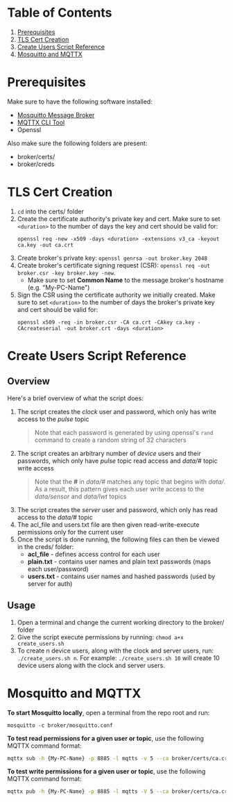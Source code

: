 # Table of Contents
1. [Prerequisites](#prerequisites)
2. [TLS Cert Creation](#tls-cert-creation)
3. [Create Users Script Reference](#create-users-script-reference)
4. [Mosquitto and MQTTX](#mosquitto-and-mqttx)

# Prerequisites
Make sure to have the following software installed:
- [Mosquitto Message Broker](https://mosquitto.org/download/)
- [MQTTX CLI Tool](https://mqttx.app/cli)
- Openssl

Also make sure the following folders are present:
- broker/certs/
- broker/creds

# TLS Cert Creation
1. `cd` into the certs/ folder 
2. Create the certificate authority's private key and cert. Make sure to set `<duration>` to the number of days the key and cert should be valid for: 
    ```
    openssl req -new -x509 -days <duration> -extensions v3_ca -keyout ca.key -out ca.crt
    ```
3. Create broker's private key: `openssl genrsa -out broker.key 2048`
4. Create broker's certificate signing request (CSR): `openssl req -out broker.csr -key broker.key -new`. 
    - Make sure to set **Common Name** to the message broker's hostname (e.g. "My-PC-Name")
5. Sign the CSR using the certificate authority we initially created. Make sure to set `<duration>` to the number of days the broker's private key and cert should be valid for: 
    ```
    openssl x509 -req -in broker.csr -CA ca.crt -CAkey ca.key -CAcreateserial -out broker.crt -days <duration>
    ```

# Create Users Script Reference
## Overview
Here's a brief overview of what the script does:
1. The script creates the *clock* user and password, which only has write access to the *pulse* topic
    > Note that each password is generated by using openssl's `rand` command to create a random string of 32 characters
2. The script creates an arbitrary number of *device* users and their passwords, which only have *pulse* topic read access and *data/#* topic write access
    > Note that the **#** in *data/#* matches any topic that begins with *data/*. As a result, this pattern gives each user write access to the *data/sensor* and *data/lwt* topics
3. The script creates the *server* user and password, which only has read access to the *data/#* topic
4. The acl_file and users.txt file are then given read-write-execute permissions only for the current user
5. Once the script is done running, the following files can then be viewed in the creds/ folder:
    - **acl_file** - defines access control for each user
    - **plain.txt** - contains user names and plain text passwords (maps each user/password)
    - **users.txt** - contains user names and hashed passwords (used by server for auth)

## Usage
1. Open a terminal and change the current working directory to the broker/ folder
2. Give the script execute permissions by running:  `chmod a+x create_users.sh`
3. To create n device users, along with the clock and server users, run: `./create_users.sh n`. For example: `./create_users.sh 10` will create 10 device users along with the clock and server users.

# Mosquitto and MQTTX 
**To start Mosquitto locally**, open a terminal from the repo root and run: 
```
mosquitto -c broker/mosquitto.conf
```

**To test read permissions for a given user or topic**, use the following MQTTX command format:
```bash 
mqttx sub -h {My-PC-Name} -p 8885 -l mqtts -v 5 --ca broker/certs/ca.crt -u {USER} -P {PASSWORD} -t "{TOPIC}"
```

**To test write permissions for a given user or topic**, use the following MQTTX command format:
```bash 
mqttx pub -h {My-PC-Name} -p 8885 -l mqtts -V 5 --ca broker/certs/ca.crt -u {USER} -P {PASSWORD} -t "{TOPIC}" -m "{MESSAGE}"
```